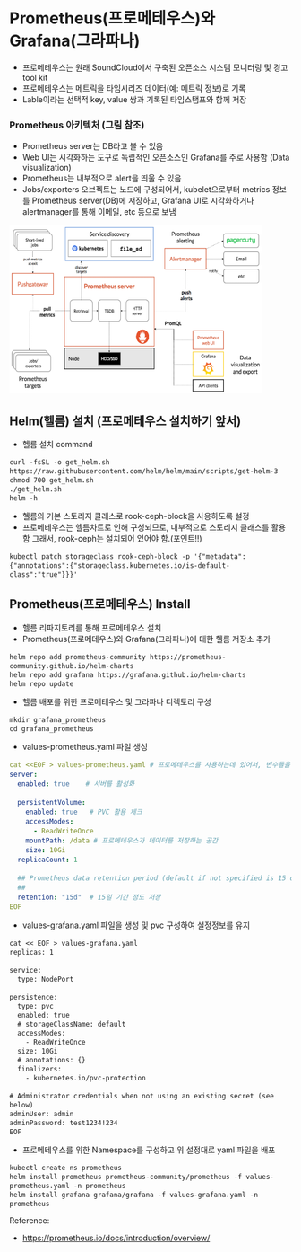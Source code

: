 # Prometheus(프로메테우스)와 Grafana(그라파나)
- 프로메테우스는 원래 SoundCloud에서 구축된 오픈소스 시스템 모니터링 및 경고 tool kit
- 프로메테우스는 메트릭을 타임시리즈 데이터(예: 메트릭 정보)로 기록
- Lable이라는 선택적 key, value 쌍과 기록된 타임스탬프와 함께 저장

### Prometheus 아키텍처 (그림 참조)
- Prometheus server는 DB라고 볼 수 있음
- Web UI는 시각화하는 도구로 독립적인 오픈소스인 Grafana를 주로 사용함 (Data visualization)
- Prometheus는 내부적으로 alert을 띄울 수 있음
- Jobs/exporters 오브젝트는 노드에 구성되어서, kubelet으로부터 metrics 정보를 Prometheus server(DB)에 저장하고, 
  Grafana UI로 시각화하거나 alertmanager를 통해 이메일, etc 등으로 보냄


<img src="https://github.com/Virusuki/Kubernetes/blob/main/k8s-develop/Logging%20(container)/files/img/Promethous_architecture.PNG" width="450px" height="300px" title="px(픽셀) 크기 설정" alt="EFK 웹 사이드카 아키텍처"></img><br/>

## Helm(헬름) 설치 (프로메테우스 설치하기 앞서)
- 헬름 설치 command
```
curl -fsSL -o get_helm.sh https://raw.githubusercontent.com/helm/helm/main/scripts/get-helm-3
chmod 700 get_helm.sh
./get_helm.sh
helm -h
```


- 헬름의 기본 스토리지 클래스로 rook-ceph-block을 사용하도록 설정
- 프로메테우스는 헬름차트로 인해 구성되므로, 내부적으로 스토리지 클래스를 활용함 그래서, rook-ceph는 설치되어 있어야 함.(포인트!!)
```
kubectl patch storageclass rook-ceph-block -p '{"metadata": {"annotations":{"storageclass.kubernetes.io/is-default-class":"true"}}}'
```


## Prometheus(프로메테우스) Install
- 헬름 리파지토리를 통해 프로메테우스 설치
- Prometheus(프로메테우스)와 Grafana(그라파나)에 대한 헬름 저장소 추가
```
helm repo add prometheus-community https://prometheus-community.github.io/helm-charts
helm repo add grafana https://grafana.github.io/helm-charts
helm repo update
```

- 헬름 배포를 위한 프로메테우스 및 그라파나 디렉토리 구성
```
mkdir grafana_prometheus
cd grafana_prometheus
```

- values-prometheus.yaml 파일 생성
```values-prometheus.yaml 
cat <<EOF > values-prometheus.yaml # 프로메테우스를 사용하는데 있어서, 변수들을 value파일에 구성함
server:
  enabled: true    # 서버를 활성화

  persistentVolume:
    enabled: true   # PVC 활용 체크
    accessModes:
      - ReadWriteOnce
    mountPath: /data # 프로메테우스가 데이터를 저장하는 공간
    size: 10Gi
  replicaCount: 1

  ## Prometheus data retention period (default if not specified is 15 days)
  ##
  retention: "15d"  # 15일 기간 정도 저장
EOF
```

- values-grafana.yaml 파일을 생성 및 pvc 구성하여 설정정보를 유지
```
cat << EOF > values-grafana.yaml
replicas: 1

service:
  type: NodePort

persistence:
  type: pvc
  enabled: true
  # storageClassName: default
  accessModes:
    - ReadWriteOnce
  size: 10Gi
  # annotations: {}
  finalizers:
    - kubernetes.io/pvc-protection

# Administrator credentials when not using an existing secret (see below)
adminUser: admin
adminPassword: test1234!234
EOF
```


- 프로메테우스를 위한 Namespace를 구성하고 위 설정대로 yaml 파일을 배포
```
kubectl create ns prometheus
helm install prometheus prometheus-community/prometheus -f values-prometheus.yaml -n prometheus
helm install grafana grafana/grafana -f values-grafana.yaml -n prometheus
```








Reference:
- https://prometheus.io/docs/introduction/overview/
